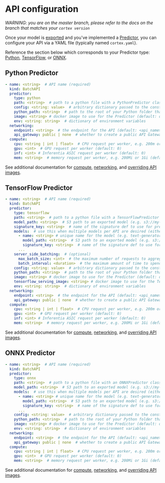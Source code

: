 # API configuration

_WARNING: you are on the master branch, please refer to the docs on the branch that matches your `cortex version`_

Once your model is [exported](../../guides/exporting.md) and you've implemented a [Predictor](predictors.md), you can configure your API via a YAML file (typically named `cortex.yaml`).

Reference the section below which corresponds to your Predictor type: [Python](#python-predictor), [TensorFlow](#tensorflow-predictor), or [ONNX](#onnx-predictor).

## Python Predictor

<!-- CORTEX_VERSION_BRANCH_STABLE x2 -->
```yaml
- name: <string>  # API name (required)
  kind: BatchAPI
  predictor:
    type: python
    path: <string>  # path to a python file with a PythonPredictor class definition, relative to the Cortex root (required)
    config: <string: value>  # arbitrary dictionary passed to the constructor of the Predictor (can be overridden by config passed in job submission) (optional)
    python_path: <string>  # path to the root of your Python folder that will be appended to PYTHONPATH (default: folder containing cortex.yaml)
    image: <string> # docker image to use for the Predictor (default: quay.io/cortexlabs/python-predictor-cpu:master or quay.io/cortexlabs/python-predictor-gpu:master based on compute)
    env: <string: string>  # dictionary of environment variables
  networking:
    endpoint: <string>  # the endpoint for the API (default: <api_name>)
    api_gateway: public | none  # whether to create a public API Gateway endpoint for this API (if not, the API will still be accessible via the load balancer) (default: public, unless disabled cluster-wide)
  compute:
    cpu: <string | int | float>  # CPU request per worker, e.g. 200m or 1 (200m is equivalent to 0.2) (default: 200m)
    gpu: <int>  # GPU request per worker (default: 0)
    inf: <int> # Inferentia ASIC request per worker (default: 0)
    mem: <string>  # memory request per worker, e.g. 200Mi or 1Gi (default: Null)
```

See additional documentation for [compute](../compute.md), [networking](../networking.md), and [overriding API images](../system-packages.md).

## TensorFlow Predictor

<!-- CORTEX_VERSION_BRANCH_STABLE x3 -->
```yaml
- name: <string>  # API name (required)
  kind: BatchAPI
  predictor:
    type: tensorflow
    path: <string>  # path to a python file with a TensorFlowPredictor class definition, relative to the Cortex root (required)
    model_path: <string>  # S3 path to an exported model (e.g. s3://my-bucket/exported_model) (either this or 'models' must be provided)
    signature_key: <string>  # name of the signature def to use for prediction (required if your model has more than one signature def)
    models:  # use this when multiple models per API are desired (either this or 'model_path' must be provided)
      - name: <string> # unique name for the model (e.g. text-generator) (required)
        model_path: <string>  # S3 path to an exported model (e.g. s3://my-bucket/exported_model) (required)
        signature_key: <string>  # name of the signature def to use for prediction (required if your model has more than one signature def)
      ...
    server_side_batching:  # (optional)
      max_batch_size: <int>  # the maximum number of requests to aggregate before running inference
      batch_interval: <duration>  # the maximum amount of time to spend waiting for additional requests before running inference on the batch of requests
    config: <string: value>  # arbitrary dictionary passed to the constructor of the Predictor (can be overridden by config passed in job submission) (optional)
    python_path: <string>  # path to the root of your Python folder that will be appended to PYTHONPATH (default: folder containing cortex.yaml)
    image: <string> # docker image to use for the Predictor (default: quay.io/cortexlabs/tensorflow-predictor:master)
    tensorflow_serving_image: <string> # docker image to use for the TensorFlow Serving container (default: quay.io/cortexlabs/tensorflow-serving-gpu:master or quay.io/cortexlabs/tensorflow-serving-cpu:master based on compute)
    env: <string: string>  # dictionary of environment variables
  networking:
    endpoint: <string>  # the endpoint for the API (default: <api_name>)
    api_gateway: public | none  # whether to create a public API Gateway endpoint for this API (if not, the API will still be accessible via the load balancer) (default: public, unless disabled cluster-wide)
  compute:
    cpu: <string | int | float>  # CPU request per worker, e.g. 200m or 1 (200m is equivalent to 0.2) (default: 200m)
    gpu: <int>  # GPU request per worker (default: 0)
    inf: <int> # Inferentia ASIC request per worker (default: 0)
    mem: <string>  # memory request per worker, e.g. 200Mi or 1Gi (default: Null)
```

See additional documentation for [compute](../compute.md), [networking](../networking.md), and [overriding API images](../system-packages.md).

## ONNX Predictor

<!-- CORTEX_VERSION_BRANCH_STABLE x2 -->
```yaml
- name: <string>  # API name (required)
  kind: BatchAPI
  predictor:
    type: onnx
    path: <string>  # path to a python file with an ONNXPredictor class definition, relative to the Cortex root (required)
    model_path: <string>  # S3 path to an exported model (e.g. s3://my-bucket/exported_model.onnx) (either this or 'models' must be provided)
    models:  # use this when multiple models per API are desired (either this or 'model_path' must be provided)
      - name: <string> # unique name for the model (e.g. text-generator) (required)
        model_path: <string>  # S3 path to an exported model (e.g. s3://my-bucket/exported_model.onnx) (required)
        signature_key: <string>  # name of the signature def to use for prediction (required if your model has more than one signature def)
      ...
    config: <string: value>  # arbitrary dictionary passed to the constructor of the Predictor (can be overridden by config passed in job submission) (optional)
    python_path: <string>  # path to the root of your Python folder that will be appended to PYTHONPATH (default: folder containing cortex.yaml)
    image: <string> # docker image to use for the Predictor (default: quay.io/cortexlabs/onnx-predictor-gpu:master or quay.io/cortexlabs/onnx-predictor-cpu:master based on compute)
    env: <string: string>  # dictionary of environment variables
  networking:
    endpoint: <string>  # the endpoint for the API (default: <api_name>)
    api_gateway: public | none  # whether to create a public API Gateway endpoint for this API (if not, the API will still be accessible via the load balancer) (default: public, unless disabled cluster-wide)
  compute:
    cpu: <string | int | float>  # CPU request per worker, e.g. 200m or 1 (200m is equivalent to 0.2) (default: 200m)
    gpu: <int>  # GPU request per worker (default: 0)
    mem: <string>  # memory request per worker, e.g. 200Mi or 1Gi (default: Null)
```

See additional documentation for [compute](../compute.md), [networking](../networking.md), and [overriding API images](../system-packages.md).
